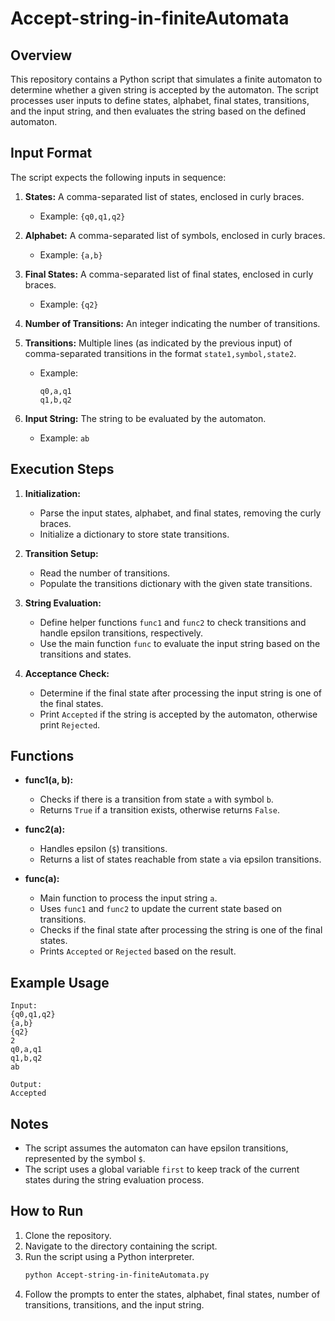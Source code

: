 # Accept-string-in-finiteAutomata

## Overview
This repository contains a Python script that simulates a finite automaton to determine whether a given string is accepted by the automaton. The script processes user inputs to define states, alphabet, final states, transitions, and the input string, and then evaluates the string based on the defined automaton.

## Input Format
The script expects the following inputs in sequence:

1. **States:** A comma-separated list of states, enclosed in curly braces.
   - Example: `{q0,q1,q2}`

2. **Alphabet:** A comma-separated list of symbols, enclosed in curly braces.
   - Example: `{a,b}`

3. **Final States:** A comma-separated list of final states, enclosed in curly braces.
   - Example: `{q2}`

4. **Number of Transitions:** An integer indicating the number of transitions.

5. **Transitions:** Multiple lines (as indicated by the previous input) of comma-separated transitions in the format `state1,symbol,state2`.
   - Example:
     ```
     q0,a,q1
     q1,b,q2
     ```

6. **Input String:** The string to be evaluated by the automaton.
   - Example: `ab`

## Execution Steps
1. **Initialization:**
   - Parse the input states, alphabet, and final states, removing the curly braces.
   - Initialize a dictionary to store state transitions.

2. **Transition Setup:**
   - Read the number of transitions.
   - Populate the transitions dictionary with the given state transitions.

3. **String Evaluation:**
   - Define helper functions `func1` and `func2` to check transitions and handle epsilon transitions, respectively.
   - Use the main function `func` to evaluate the input string based on the transitions and states.

4. **Acceptance Check:**
   - Determine if the final state after processing the input string is one of the final states.
   - Print `Accepted` if the string is accepted by the automaton, otherwise print `Rejected`.

## Functions
- **func1(a, b):**
  - Checks if there is a transition from state `a` with symbol `b`.
  - Returns `True` if a transition exists, otherwise returns `False`.

- **func2(a):**
  - Handles epsilon (`$`) transitions.
  - Returns a list of states reachable from state `a` via epsilon transitions.

- **func(a):**
  - Main function to process the input string `a`.
  - Uses `func1` and `func2` to update the current state based on transitions.
  - Checks if the final state after processing the string is one of the final states.
  - Prints `Accepted` or `Rejected` based on the result.

## Example Usage
```plaintext
Input:
{q0,q1,q2}
{a,b}
{q2}
2
q0,a,q1
q1,b,q2
ab

Output:
Accepted
```

## Notes
- The script assumes the automaton can have epsilon transitions, represented by the symbol `$`.
- The script uses a global variable `first` to keep track of the current states during the string evaluation process.

## How to Run
1. Clone the repository.
2. Navigate to the directory containing the script.
3. Run the script using a Python interpreter.
   ```sh
   python Accept-string-in-finiteAutomata.py
   ```
4. Follow the prompts to enter the states, alphabet, final states, number of transitions, transitions, and the input string.
